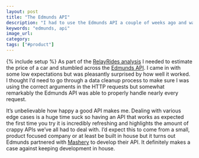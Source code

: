 ```yaml
---
layout: post
title: "The Edmunds API"
description: "I had to use the Edmunds API a couple of weeks ago and was pleasantly surprised by how easy and simple it was to use."
keywords: "edmunds, api"
image_url:
category:
tags: ["#product"]
---
```

{% include setup %}
As part of the <a href="/2015/06/07/finding-the-optimal-car-to-list-on-relayrides/">RelayRides analysis</a> I needed to estimate the price of a car and stumbled across the <a href="http://developer.edmunds.com/" target="_blank">Edmunds API</a>. I came in with some low expectations but was pleasantly surprised by how well it worked. I thought I’d need to go through a data cleanup process to make sure I was using the correct arguments in the HTTP requests but somewhat remarkably the Edmunds API was able to properly handle nearly every request.

It’s unbelievable how happy a good API makes me. Dealing with various edge cases is a huge time suck so having an API that works as expected the first time you try it is incredibly refreshing and highlights the amount of crappy APIs we’ve all had to deal with. I’d expect this to come from a small, product focused company or at least be built in house but it turns out Edmunds partnered with <a href="http://www.mashery.com/" target="_blank">Mashery</a> to develop their API. It definitely makes a case against keeping development in house.
